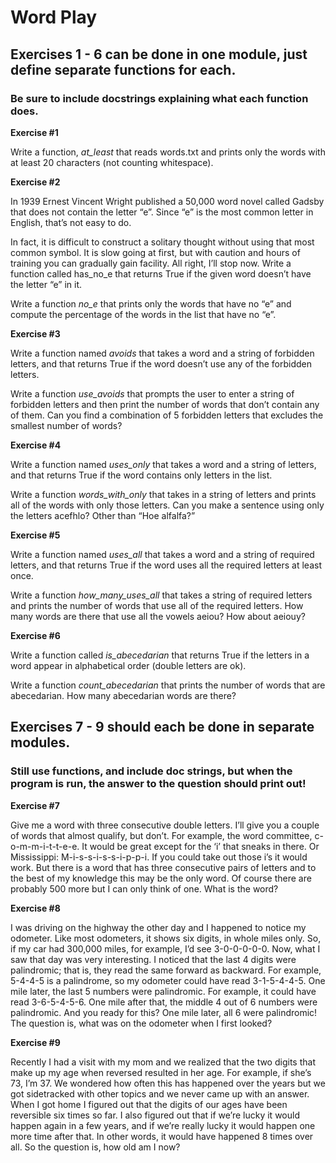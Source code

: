 # Word Play

## Exercises 1 - 6 can be done in one module, just define separate functions for each.  
### Be sure to include docstrings explaining what each function does.

**Exercise #1** 

Write a function, *at_least* that reads words.txt and prints only the words with at least 20 characters (not counting whitespace).

**Exercise #2**

In 1939 Ernest Vincent Wright published a 50,000 word novel called Gadsby that does not contain the letter “e”. Since “e” is the most common letter in English, that’s not easy to do.

In fact, it is difficult to construct a solitary thought without using that most common symbol. It is slow going at first, but with caution and hours of training you can gradually gain facility. All right, I’ll stop now. Write a function called has_no_e that returns True if the given word doesn’t have the letter “e” in it.

Write a function *no_e* that prints only the words that have no “e” and compute the percentage of the words in the list that have no “e”.

**Exercise #3** 

Write a function named *avoids* that takes a word and a string of forbidden letters, and that returns True if the word doesn’t use any of the forbidden letters.

Write a function *use_avoids* that prompts the user to enter a string of forbidden letters and then print the number of words that don’t contain any of them. Can you find a combination of 5 forbidden letters that excludes the smallest number of words?

**Exercise #4**

Write a function named *uses_only* that takes a word and a string of letters, and that returns True if the word contains only letters in the list. 

Write a function *words_with_only* that takes in a string of letters and prints all of the words with only those letters.  Can you make a sentence using only the letters acefhlo? Other than “Hoe alfalfa?”

**Exercise #5**

Write a function named *uses_all* that takes a word and a string of required letters, and that returns True if the word uses all the required letters at least once. 

Write a function *how_many_uses_all* that takes a string of required letters and prints the number of words that use all of the required letters.  How many words are there that use all the vowels aeiou? How about aeiouy?

**Exercise #6**

Write a function called *is_abecedarian* that returns True if the letters in a word appear in alphabetical order (double letters are ok). 

Write a function *count_abecedarian* that prints the number of words that are abecedarian.  How many abecedarian words are there?

## Exercises 7 - 9 should each be done in separate modules.  
### Still use functions, and include doc strings, but when the program is run, the answer to the question should print out!

**Exercise #7**

Give me a word with three consecutive double letters. I’ll give you a couple of words that almost qualify, but don’t. For example, the word committee, c-o-m-m-i-t-t-e-e. It would be great except for the ‘i’ that sneaks in there. Or Mississippi: M-i-s-s-i-s-s-i-p-p-i. If you could take out those i’s it would work. But there is a word that has three consecutive pairs of letters and to the best of my knowledge this may be the only word. Of course there are probably 500 more but I can only think of one. What is the word?

**Exercise #8**

I was driving on the highway the other day and I happened to notice my odometer. Like most odometers, it shows six digits, in whole miles only. So, if my car had 300,000 miles, for example, I’d see 3-0-0-0-0-0.  Now, what I saw that day was very interesting.  I noticed that the last 4 digits were palindromic; that is, they read the same forward as backward. For example, 5-4-4-5 is a palindrome, so my odometer could have read 3-1-5-4-4-5. One mile later, the last 5 numbers were palindromic. For example, it could have read 3-6-5-4-5-6. One mile after that, the middle 4 out of 6 numbers were palindromic. And you ready for this? One mile later, all 6 were palindromic! The question is, what was on the odometer when I first looked?

**Exercise #9**

Recently I had a visit with my mom and we realized that the two digits that make up my age when reversed resulted in her age. For example, if she’s 73, I’m 37. We wondered how often this has happened over the years but we got sidetracked with other
topics and we never came up with an answer. When I got home I figured out that the digits of our ages have been reversible six times
so far. I also figured out that if we’re lucky it would happen again in a few years, and if we’re really lucky it would happen one more time after that. In other words, it would have happened 8 times over all. So the question is, how old am I now?
